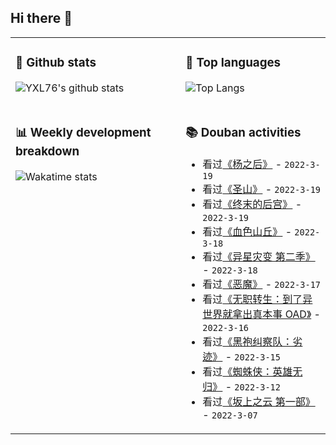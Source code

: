 ## Hi there 👋

<table>
<tr>
<td valign="top" width="54%">

### 🔭 Github stats

![YXL76's github stats](https://github-readme-stats.yxl76.vercel.app/api?username=YXL76&count_private=true&show_icons=true&include_all_commits=true&theme=prussian&line_height=28&disable_animations=true)

</td>

<td valign="top" width="46%">

### 🌱 Top languages

![Top Langs](https://github-readme-stats.yxl76.vercel.app/api/top-langs/?username=YXL76&layout=compact&theme=prussian&langs_count=8&hide=HTML,CSS,SCSS)

</td>
</tr>
<tr>
<td valign="top" width="54%">

### 📊 Weekly development breakdown

![Wakatime stats](https://github-readme-stats.yxl76.vercel.app/api/wakatime?username=YXL76&layout=compact&theme=prussian)


</td>
<td valign="top" width="46%">

### 📚 Douban activities

- 看过[《杨之后》](http://movie.douban.com/subject/30475837/) - `2022-3-19`
- 看过[《圣山》](http://movie.douban.com/subject/1756834/) - `2022-3-19`
- 看过[《终末的后宫》](http://movie.douban.com/subject/35071015/) - `2022-3-19`
- 看过[《血色山丘》](http://movie.douban.com/subject/3564279/) - `2022-3-18`
- 看过[《异星灾变 第二季》](http://movie.douban.com/subject/35206532/) - `2022-3-18`
- 看过[《恶魔》](http://movie.douban.com/subject/1293213/) - `2022-3-17`
- 看过[《无职转生：到了异世界就拿出真本事 OAD》](http://movie.douban.com/subject/35775699/) - `2022-3-16`
- 看过[《黑袍纠察队：劣迹》](http://movie.douban.com/subject/35693398/) - `2022-3-15`
- 看过[《蜘蛛侠：英雄无归》](http://movie.douban.com/subject/26933210/) - `2022-3-12`
- 看过[《坂上之云 第一部》](http://movie.douban.com/subject/2049761/) - `2022-3-07`

</td>
</tr>
</table>

<!--
**YXL76/YXL76** is a ✨ _special_ ✨ repository because its `README.md` (this file) appears on your GitHub profile.

Here are some ideas to get you started:

- 🔭 I’m currently working on ...
- 🌱 I’m currently learning ...
- 👯 I’m looking to collaborate on ...
- 🤔 I’m looking for help with ...
- 💬 Ask me about ...
- 📫 How to reach me: ...
- 😄 Pronouns: ...
- ⚡ Fun fact: ...
-->
